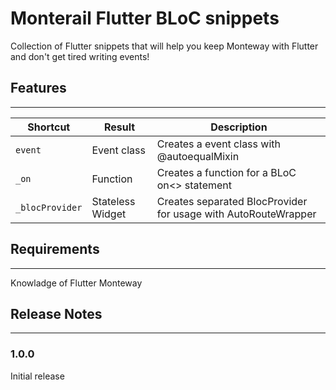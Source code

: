 # **Monterail Flutter BLoC snippets**

Collection of Flutter snippets that will help you keep Monteway with Flutter and don't get tired writing events!

## Features
______________________

| Shortcut   | Result                 | Description                                                                                                                                                                             |
| ---------- | ------------------------ | --------------------------------------------------------------------------------------------------------------------------------------------------------------------------------------- |
| `event`    | Event class          | Creates a event class with @autoequalMixin                                                                                                                                                              |
| `_on`    | Function          | Creates a function for a BLoC on<> statement                                                                                                                                                               |
| `_blocProvider`      | Stateless Widget             | Creates separated BlocProvider for usage with AutoRouteWrapper                                                                     

## Requirements
___________________________
Knowladge of Flutter Monteway

## Release Notes

________________________

### 1.0.0

Initial release
